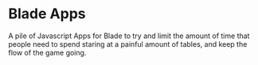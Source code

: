 # Blade Apps

A pile of Javascript Apps for Blade to try and limit the amount of time that people need to spend staring at a painful amount 
of tables, and keep the flow of the game going.
